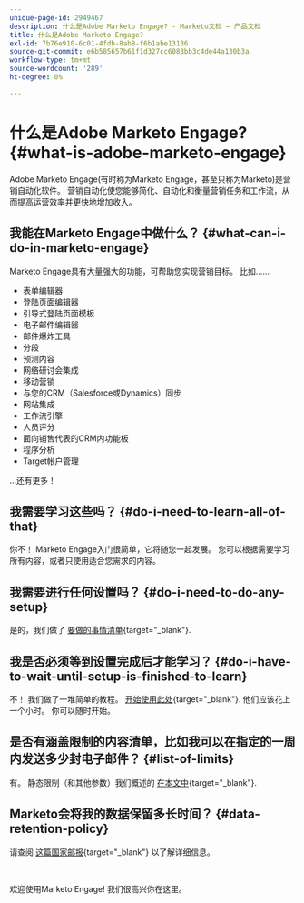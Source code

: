 ```yaml
---
unique-page-id: 2949467
description: 什么是Adobe Marketo Engage? - Marketo文档 — 产品文档
title: 什么是Adobe Marketo Engage?
exl-id: 7b76e910-6c01-4fdb-8ab8-f6b1abe13136
source-git-commit: e6b585657b61f1d327cc6083bb3c4de44a130b3a
workflow-type: tm+mt
source-wordcount: '289'
ht-degree: 0%

---
```


# 什么是Adobe Marketo Engage? {#what-is-adobe-marketo-engage}

Adobe Marketo Engage(有时称为Marketo Engage，甚至只称为Marketo)是营销自动化软件。 营销自动化使您能够简化、自动化和衡量营销任务和工作流，从而提高运营效率并更快地增加收入。

## 我能在Marketo Engage中做什么？ {#what-can-i-do-in-marketo-engage}

Marketo Engage具有大量强大的功能，可帮助您实现营销目标。 比如……

* 表单编辑器
* 登陆页面编辑器
* 引导式登陆页面模板
* 电子邮件编辑器
* 邮件爆炸工具
* 分段
* 预测内容
* 网络研讨会集成
* 移动营销
* 与您的CRM（Salesforce或Dynamics）同步
* 网站集成
* 工作流引擎
* 人员评分
* 面向销售代表的CRM内功能板
* 程序分析
* Target帐户管理

...还有更多！

## 我需要学习这些吗？ {#do-i-need-to-learn-all-of-that}

你不！ Marketo Engage入门很简单，它将随您一起发展。 您可以根据需要学习所有内容，或者只使用适合您需求的内容。

## 我需要进行任何设置吗？ {#do-i-need-to-do-any-setup}

是的，我们做了 [要做的事情清单](/help/marketo/getting-started/setup/setup-checklist.md){target="_blank"}.

## 我是否必须等到设置完成后才能学习？ {#do-i-have-to-wait-until-setup-is-finished-to-learn}

不！ 我们做了一堆简单的教程。 [开始使用此处](/help/marketo/getting-started/quick-wins/get-set-up-and-add-a-person.md){target="_blank"}. 他们应该花上一个小时。 你可以随时开始。

## 是否有涵盖限制的内容清单，比如我可以在指定的一周内发送多少封电子邮件？ {#list-of-limits}

有。 静态限制（和其他参数）我们概述的 [在本文中](https://helpx.adobe.com/legal/product-descriptions/adobe-marketo-engage---product-description.html#performance-guardrails){target="_blank"}.

## Marketo会将我的数据保留多长时间？ {#data-retention-policy}

请查阅 [这篇国家邮报](https://nation.marketo.com/t5/knowledgebase/marketo-activities-data-retention-policy-under-the-hood/ta-p/251191){target="_blank"} 以了解详细信息。

<br>

欢迎使用Marketo Engage! 我们很高兴你在这里。
